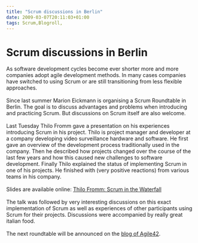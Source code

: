```yaml
---
title: "Scrum discussions in Berlin"
date: 2009-03-07T20:11:03+01:00
tags: Scrum,Blogroll,
---
```


# Scrum discussions in Berlin


As software development cycles become ever shorter more and more companies adopt agile development methods. In many 
cases companies have switched to using Scrum or are still transitioning from less flexible approaches.<br><br>Since 
last summer Marion Eickmann is organising a Scrum Roundtable in Berlin. The goal is to discuss advantages and problems 
when introducing and practicing Scrum. But discussions on Scrum itself are also welcome.<br><br>Last Tuesday Thilo 
Fromm gave a presentation on his experiences introducing Scrum in his project. Thilo is project manager and developer 
at a company developing video surveillance hardware and software. He first gave an overview of the development process 
traditionally used in the company. Then he described how projects changed over the course of the last few years and how 
this caused new challenges to software development. Finally Thilo explained the status of implementing Scrum in one of 
his projects. He finished with (very positive reactions) from various teams in his company.<br><br>Slides are available 
online: <a href="https://www.thilo-fromm.de/~t-lo/slides/SCRUM_Waterfall/SCRUM_in_a_waterfall.pdf">Thilo Fromm: Scrum 
in the Waterfall</a><br><br>The talk was followed by very interesting discussions on this exact implementation of Scrum 
as well as experiences of other participants using Scrum for their projects. Discussions were accompanied by really 
great italian food.<br><br>The next roundtable will be announced on the <a href="http://www.agile42.com/cms/blog/">blog 
of Agile42</a>.
